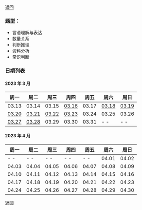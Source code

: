 [返回](../../index.md)

### 题型：

- 言语理解与表达
- 数量关系
- 判断推理
- 资料分析
- 常识判断

### 日期列表

#### 2023 年 3 月

| 周一                        | 周二                        | 周三                        | 周四                        | 周五  | 周六                        | 周日                        |
| --------------------------- | --------------------------- | --------------------------- | --------------------------- | ----- | --------------------------- | --------------------------- |
| 03.13                       | 03.14                       | 03.15                       | [03.16](./m1/2023-03-16.md) | 03.17 | [03.18](./m1/2023-03-18.md) | [03.19](./m1/2023-03-19.md) |
| [03.20](./m1/2023-03-20.md) | [03.21](./m1/2023-03-21.md) | [03.22](./m1/2023-03-22.md) | [03.23](./m1/2023-03-23.md) | 03.24 | 03.25                       | 03.26                       |
| [03.27](./m1/2023-03-27.md) | [03.28](./m1/2023-03-28.md)                       | 03.29                       | 03.30                       | 03.31 | - -                         | - -                         |

#### 2023 年 4 月

| 周一  | 周二  | 周三  | 周四  | 周五  | 周六  | 周日  |
| ----- | ----- | ----- | ----- | ----- | ----- | ----- |
| - -   | - -   | - -   | - -   | - -   | 04.01 | 04.02 |
| 04.03 | 04.04 | 04.05 | 04.06 | 04.07 | 04.08 | 04.09 |
| 04.10 | 04.11 | 04.12 | 04.13 | 04.14 | 04.15 | 04.16 |
| 04.17 | 04.18 | 04.19 | 04.20 | 04.21 | 04.22 | 04.23 |
| 04.24 | 04.25 | 04.26 | 04.27 | 04.28 | 04.29 | 04.30 |

[返回](../../index.md)
